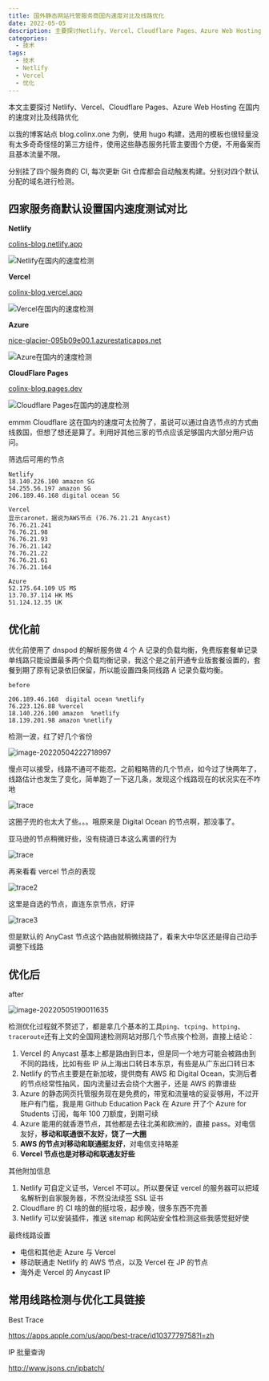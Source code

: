 ```yaml
---
title: 国外静态网站托管服务商国内速度对比及线路优化
date: 2022-05-05
description: 主要探讨Netlify、Vercel、Cloudflare Pages、Azure Web Hosting在国内的速度对比及线路优化
categories:
  - 技术
tags:
  - 技术
  - Netlify
  - Vercel
  - 优化
---
```


<!-- # 国外静态网站托管服务商国内速度对比及线路优化 -->

本文主要探讨 Netlify、Vercel、Cloudflare Pages、Azure Web Hosting 在国内的速度对比及线路优化

以我的博客站点 blog.colinx.one 为例，使用 hugo 构建，选用的模板也很轻量没有太多奇奇怪怪的第三方组件，使用这些静态服务托管主要图个方便，不用备案而且基本流量不限。

分别挂了四个服务商的 CI, 每次更新 Git 仓库都会自动触发构建。分别对四个默认分配的域名进行检测。

## 四家服务商默认设置国内速度测试对比

**Netlify**

[colins-blog.netlify.app](https://colins-blog.netlify.app)

![Netlify在国内的速度检测](https://blog-1301127393.cos.ap-shanghai.myqcloud.com/BlogImgs/20220505191719.png)

**Vercel**

[colinx-blog.vercel.app](https://colinx-blog.vercel.app)

![Vercel在国内的速度检测](https://blog-1301127393.cos.ap-shanghai.myqcloud.com/BlogImgs/20220505191728.png)

**Azure**

[nice-glacier-095b09e00.1.azurestaticapps.net](https://nice-glacier-095b09e00.1.azurestaticapps.net)

![Azure在国内的速度检测](https://blog-1301127393.cos.ap-shanghai.myqcloud.com/BlogImgs/20220505191733.png)

**CloudFlare Pages**

[colinx-blog.pages.dev](https://colinx-blog.pages.dev)

![Cloudflare Pages在国内的速度检测](https://blog-1301127393.cos.ap-shanghai.myqcloud.com/BlogImgs/20220505191738.png)

emmm Cloudflare 这在国内的速度可太拉胯了，虽说可以通过自选节点的方式曲线救国，但想了想还是算了。利用好其他三家的节点应该足够国内大部分用户访问。

筛选后可用的节点

```
Netlify
18.140.226.100 amazon SG
54.255.56.197 amazon SG
206.189.46.168 digital ocean SG

Vercel
显示caronet，据说为AWS节点 (76.76.21.21 Anycast)
76.76.21.241
76.76.21.98
76.76.21.93
76.76.21.142
76.76.21.22
76.76.21.61
76.76.21.164

Azure
52.175.64.109 US MS
13.70.37.114 HK MS
51.124.12.35 UK
```

## 优化前

优化前使用了 dnspod 的解析服务做 4 个 A 记录的负载均衡，免费版套餐单记录单线路只能设置最多两个负载均衡记录，我这个是之前开通专业版套餐设置的，套餐到期了原有记录依旧保留，所以能设置四条同线路 A 记录负载均衡。

```
before

206.189.46.168  digital ocean %netlify
76.223.126.88 %vercel
18.140.226.100 amazon  %netlify
18.139.201.98 amazon %netlify
```

检测一波，红了好几个省份

![image-20220504222718997](https://blog-1301127393.cos.ap-shanghai.myqcloud.com/BlogImgs/20220505191745.png)

慢点可以接受，线路不通可不能忍。之前粗略筛的几个节点，如今过了快两年了，线路估计也发生了变化，简单跑了一下这几条，发现这个线路现在的状况实在不咋地

![trace](https://blog-1301127393.cos.ap-shanghai.myqcloud.com/BlogImgs/20220505191749.png)

这圈子兜的也太大了些。。。哦原来是 Digital Ocean 的节点啊，那没事了。

亚马逊的节点稍微好些，没有绕道日本这么离谱的行为

![trace](https://blog-1301127393.cos.ap-shanghai.myqcloud.com/BlogImgs/20220505191834.png)

再来看看 vercel 节点的表现

![trace2](https://blog-1301127393.cos.ap-shanghai.myqcloud.com/BlogImgs/20220505191933.png)

这里是自选的节点，直连东京节点，好评

![trace3](https://blog-1301127393.cos.ap-shanghai.myqcloud.com/BlogImgs/20220505192022.png)

但是默认的 AnyCast 节点这个路由就稍微绕路了，看来大中华区还是得自己动手调整下线路

## 优化后

after

![image-20220505190011635](https://blog-1301127393.cos.ap-shanghai.myqcloud.com/BlogImgs/20220505192417.png)

检测优化过程就不赘述了，都是拿几个基本的工具`ping`、`tcping`、`httping`、`traceroute`还有上文的全国网速检测网站对那几个节点挨个检测，直接上结论：

1. Vercel 的 Anycast 基本上都是路由到日本，但是同一个地方可能会被路由到不同的路线，比如有些 IP 从上海出口转日本东京，有些是从广东出口转日本
2. Netlify 的节点主要是在新加坡，提供商有 AWS 和 Digital Ocean，实测后者的节点经常性抽风，国内流量过去会绕个大圈子，还是 AWS 的靠谱些
3. Azure 的静态网页托管服务现在是免费的，带宽和流量啥的妥妥够用，不过开账户有门槛，我是用 Github Education Pack 在 Azure 开了个 Azure for Students 订阅，每年 100 刀额度，到期可续
4. Azure 能用的就香港节点，其他都是去往北美和欧洲的，直接 pass。对电信友好，**移动和联通很不友好，饶了一大圈**
5. **AWS 的节点对移动和联通挺友好**，对电信支持略差
6. **Vercel 节点也是对移动和联通友好些**

其他附加信息

1. Netlify 可自定义证书，Vercel 不可以。所以要保证 vercel 的服务器可以把域名解析到自家服务器，不然没法续签 SSL 证书
2. Cloudflare 的 CI 啥的做的挺垃圾，起步晚，很多东西不完善
3. Netlify 可以安装插件，推送 sitemap 和网站安全性检测这些我感觉挺好使

最终线路设置

- 电信和其他走 Azure 与 Vercel
- 移动联通走 Netlify 的 AWS 节点，以及 Vercel 在 JP 的节点
- 海外走 Vercel 的 Anycast IP

## 常用线路检测与优化工具链接

Best Trace

https://apps.apple.com/us/app/best-trace/id1037779758?l=zh

IP 批量查询

http://www.jsons.cn/ipbatch/
